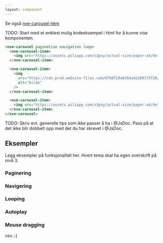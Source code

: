 ```yaml
---
layout: component
---
```


Se også [nve-carousel-item](./nve-carousel-item.html)

TODO: Start med et enklest mulig kodeeksempel i html for å kunne vise komponenten.
<CodeExamplePreview>

```html
<nve-carousel pagination navigation loop>
  <nve-carousel-item>
    <img src="https://assets.piliapp.com/s3pxy/actual-size/paper-a4/default-front.png" alt="bilde" />
  </nve-carousel-item>

  <nve-carousel-item>
    <img
      src="https://cdn.prod.website-files.com/6768f29a6d5da42209173f20/6768f29a6d5da422091760c2_A4-Paper-Size%20(1)%20(1).png"
      alt="bilde"
    />
  </nve-carousel-item>

  <nve-carousel-item>
    <img src="https://assets.piliapp.com/s3pxy/actual-size/paper-a4/default-front.png" alt="bilde" />
  </nve-carousel-item>
</nve-carousel>
```

</CodeExamplePreview>

TODO: Skriv evt. generelle tips som ikke passer å ha i @JsDoc. Pass på at det ikke blir dobbelt opp med det du har skrevet i @JsDoc.

## Eksempler

Legg eksempler på funksjonalitet her. Hvert tema skal ha egen overskrift på nivå 3.

### Paginering

### Navigering

### Looping

### Autoplay

### Mouse dragging

osv..:)
